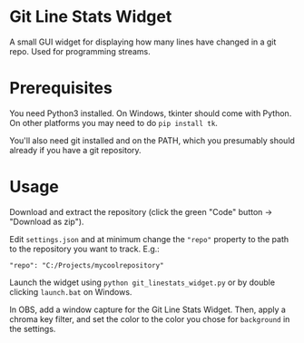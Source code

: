 # Git Line Stats Widget

A small GUI widget for displaying how many lines have changed in a git repo. Used for programming streams.

# Prerequisites

You need Python3 installed. On Windows, tkinter should come with Python. On other platforms you may need to do `pip install tk`.

You'll also need git installed and on the PATH, which you presumably should already if you have a git repository.

# Usage

Download and extract the repository (click the green "Code" button -> "Download as zip").

Edit `settings.json` and at minimum change the `"repo"` property to the path to the repository you want to track. E.g.:
```
"repo": "C:/Projects/mycoolrepository"
```

Launch the widget using `python git_linestats_widget.py` or by double clicking `launch.bat` on Windows.

In OBS, add a window capture for the Git Line Stats Widget. Then, apply a chroma key filter, and set the color to the color you chose for `background` in the settings.
